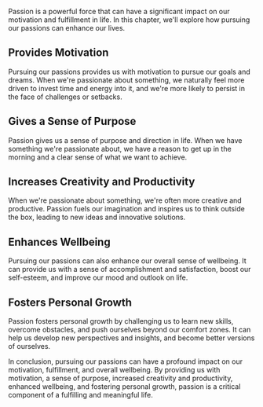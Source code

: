 
Passion is a powerful force that can have a significant impact on our motivation and fulfillment in life. In this chapter, we'll explore how pursuing our passions can enhance our lives.

Provides Motivation
-------------------

Pursuing our passions provides us with motivation to pursue our goals and dreams. When we're passionate about something, we naturally feel more driven to invest time and energy into it, and we're more likely to persist in the face of challenges or setbacks.

Gives a Sense of Purpose
------------------------

Passion gives us a sense of purpose and direction in life. When we have something we're passionate about, we have a reason to get up in the morning and a clear sense of what we want to achieve.

Increases Creativity and Productivity
-------------------------------------

When we're passionate about something, we're often more creative and productive. Passion fuels our imagination and inspires us to think outside the box, leading to new ideas and innovative solutions.

Enhances Wellbeing
------------------

Pursuing our passions can also enhance our overall sense of wellbeing. It can provide us with a sense of accomplishment and satisfaction, boost our self-esteem, and improve our mood and outlook on life.

Fosters Personal Growth
-----------------------

Passion fosters personal growth by challenging us to learn new skills, overcome obstacles, and push ourselves beyond our comfort zones. It can help us develop new perspectives and insights, and become better versions of ourselves.

In conclusion, pursuing our passions can have a profound impact on our motivation, fulfillment, and overall wellbeing. By providing us with motivation, a sense of purpose, increased creativity and productivity, enhanced wellbeing, and fostering personal growth, passion is a critical component of a fulfilling and meaningful life.
